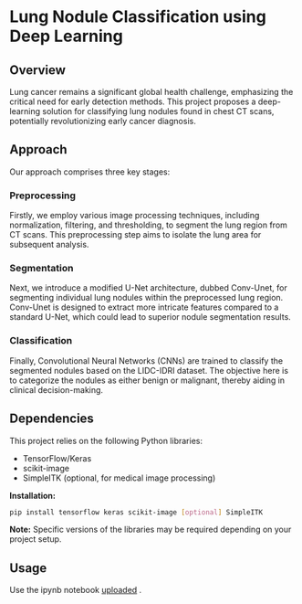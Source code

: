 # Lung Nodule Classification using Deep Learning

## Overview
Lung cancer remains a significant global health challenge, emphasizing the critical need for early detection methods. This project proposes a deep-learning solution for classifying lung nodules found in chest CT scans, potentially revolutionizing early cancer diagnosis.

## Approach
Our approach comprises three key stages:

### Preprocessing
Firstly, we employ various image processing techniques, including normalization, filtering, and thresholding, to segment the lung region from CT scans. This preprocessing step aims to isolate the lung area for subsequent analysis.

### Segmentation
Next, we introduce a modified U-Net architecture, dubbed Conv-Unet, for segmenting individual lung nodules within the preprocessed lung region. Conv-Unet is designed to extract more intricate features compared to a standard U-Net, which could lead to superior nodule segmentation results.

### Classification
Finally, Convolutional Neural Networks (CNNs) are trained to classify the segmented nodules based on the LIDC-IDRI dataset. The objective here is to categorize the nodules as either benign or malignant, thereby aiding in clinical decision-making.

## Dependencies
This project relies on the following Python libraries:
- TensorFlow/Keras
- scikit-image
- SimpleITK (optional, for medical image processing)

**Installation:**
```bash
pip install tensorflow keras scikit-image [optional] SimpleITK
```
**Note:** Specific versions of the libraries may be required depending on your project setup.

## Usage
Use the ipynb notebook [uploaded](https://github.com/AYUSH27112021/Lung-Nodule-Detection/blob/main/model%20deployment.ipynb) .

